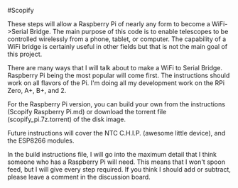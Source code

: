 #Scopify

These steps will allow a Raspberry Pi of nearly any form to become a WiFi->Serial Bridge. The main purpose of this code is to enable telescopes to be controlled wirelessly from a phone, tablet, or computer. The capability of a WiFi bridge is certainly useful in other fields but that is not the main goal of this project.

There are many ways that I will talk about to make a WiFi to Serial Bridge. Raspberry Pi being the most popular will come first. The instructions should work on all flavors of the Pi. I'm doing all my development work on the RPi Zero, A+, B+, and 2.

For the Raspberry Pi version, you can build your own from the instructions (Scopify Raspberry Pi.md) or download the torrent file (scopify_pi.7z.torrent) of the disk image. 

Future instructions will cover the NTC C.H.I.P. (awesome little device), and the ESP8266 modules. 

In the build instructions file, I will go into the maximum detail that I think someone who has a Raspberry Pi will need. This means that I won't spoon feed, but I will give every step required. If you think I should add or subtract, please leave a comment in the discussion board.
